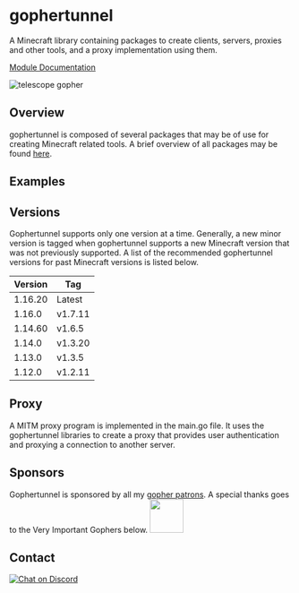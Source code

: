 # gophertunnel
A Minecraft library containing packages to create clients, servers, proxies and other tools, and a proxy implementation using them.

[Module Documentation](https://pkg.go.dev/mod/github.com/sandertv/gophertunnel)

![telescope gopher](https://github.com/Sandertv/gophertunnel/blob/master/gophertunnel_telescope_coloured.png)

## Overview
gophertunnel is composed of several packages that may be of use for creating Minecraft related tools. A brief
overview of all packages may be found [here](https://pkg.go.dev/mod/github.com/sandertv/gophertunnel?tab=packages).

## Examples


## Versions
Gophertunnel supports only one version at a time. Generally, a new minor version is tagged when gophertunnel
supports a new Minecraft version that was not previously supported. A list of the recommended gophertunnel
versions for past Minecraft versions is listed below.

| Version | Tag      |
|---------|----------|
| 1.16.20 | Latest   |
| 1.16.0  | v1.7.11  |
| 1.14.60 | v1.6.5   |
| 1.14.0  | v1.3.20  |
| 1.13.0  | v1.3.5   |
| 1.12.0  | v1.2.11  |

## Proxy
A MITM proxy program is implemented in the main.go file. It uses the gophertunnel libraries to create a proxy
that provides user authentication and proxying a connection to another server.

## Sponsors
Gophertunnel is sponsored by all my [gopher patrons](https://patreon.com/sandertv). A special thanks goes to
the Very Important Gophers below.
<a href="https://github.com/TwistedAsylumMC"><img src="https://avatars3.githubusercontent.com/u/30378179?s=400&u=49eabab31601b6bf5b0024c05c2556bc7f5b3e3b&v=4" width="60" height="60"></a>

## Contact
[![Chat on Discord](https://img.shields.io/badge/Chat-On%20Discord-738BD7.svg?style=for-the-badge)](https://discord.gg/evzQR4R)